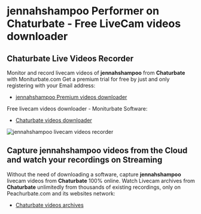 # jennahshampoo Performer on Chaturbate - Free LiveCam videos downloader

## Chaturbate Live Videos Recorder

Monitor and record livecam videos of **jennahshampoo** from **Chaturbate** with Moniturbate.com
Get a premium trial for free by just and only registering with your Email address:
* [jennahshampoo Premium videos downloader](https://moniturbate.com/request-demo-licence-key.html)

Free livecam videos downloader - Moniturbate Software:
* [Chaturbate videos downloader](https://moniturbate.com/moniturbate-download-software.html)

![jennahshampoo livecam videos recorder](https://peachurnet.com/templates/moniturbate-software.png)


## Capture jennahshampoo videos from the Cloud and watch your recordings on Streaming

Without the need of downloading a software, capture **jennahshampoo** livecam videos from **Chaturbate** 100% online.
Watch Livecam archives from **Chaturbate** unlimitedly from thousands of existing recordings, only on Peachurbate.com and its websites network:
* [Chaturbate videos archives](https://peachurnet.com/)